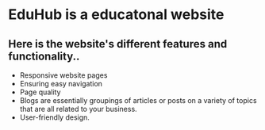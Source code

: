 # EduHub is a educatonal website

## Here is the website's different features and functionality..

 * Responsive website pages
 * Ensuring easy navigation
 * Page quality
 * Blogs are essentially groupings of articles or posts on a variety of topics that are all related to your business.
 * User-friendly design.